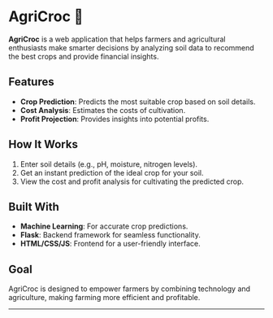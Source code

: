 # AgriCroc 🌾

**AgriCroc** is a web application that helps farmers and agricultural enthusiasts make smarter decisions by analyzing soil data to recommend the best crops and provide financial insights.

## Features
- **Crop Prediction**: Predicts the most suitable crop based on soil details.
- **Cost Analysis**: Estimates the costs of cultivation.
- **Profit Projection**: Provides insights into potential profits.

## How It Works
1. Enter soil details (e.g., pH, moisture, nitrogen levels).
2. Get an instant prediction of the ideal crop for your soil.
3. View the cost and profit analysis for cultivating the predicted crop.

## Built With
- **Machine Learning**: For accurate crop predictions.
- **Flask**: Backend framework for seamless functionality.
- **HTML/CSS/JS**: Frontend for a user-friendly interface.

## Goal
AgriCroc is designed to empower farmers by combining technology and agriculture, making farming more efficient and profitable.

---
